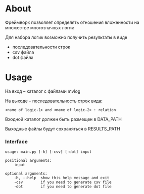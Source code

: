# About
Фреймворк позволяет определять отношения вложенности на множестве многозначных логик

Для набора логик возможно получить результаты в виде 
* последовательности строк
* csv файла
* dot файла

# Usage
На вход – каталог с файлами mvlog 

На выходе – последовательность строк вида:

    <name of logic-1> and <name of logic-2> : relation

Входной каталог должен быть размещен в DATA_PATH

Выходные файлы будут сохраняться в RESULTS_PATH

### Interface 

    usage: main.py [-h] [-csv] [-dot] input
    
    positional arguments:
        input

    optional arguments:
        -h, --help  show this help message and exit
        -csv        if you need to generate csv file
        -dot        if you need to generate dot file
